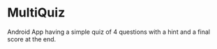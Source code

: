 # MultiQuiz
Android App having a simple quiz of 4 questions with a hint and a final score at the end.
